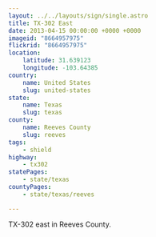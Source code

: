 ```yaml
---
layout: ../../layouts/sign/single.astro
title: TX-302 East
date: 2013-04-15 00:00:00 +0000 +0000
imageid: "8664957975"
flickrid: "8664957975"
location:
    latitude: 31.639123
    longitude: -103.64385
country:
    name: United States
    slug: united-states
state:
    name: Texas
    slug: texas
county:
    name: Reeves County
    slug: reeves
tags:
    - shield
highway:
    - tx302
statePages:
    - state/texas
countyPages:
    - state/texas/reeves

---
```

TX-302 east in Reeves County.